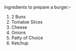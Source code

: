 Ingredients to prepare a burger:-

1) 2 Buns
2) Tomatoe Slices
3) Cheese
4) Onions
5) Patty of Choice
6) Ketchup

